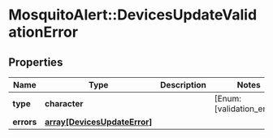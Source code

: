# MosquitoAlert::DevicesUpdateValidationError


## Properties
Name | Type | Description | Notes
------------ | ------------- | ------------- | -------------
**type** | **character** |  | [Enum: [validation_error]] 
**errors** | [**array[DevicesUpdateError]**](DevicesUpdateError.md) |  | 


